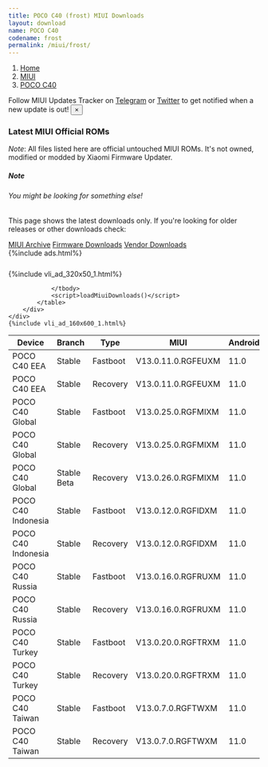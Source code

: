 ```yaml
---
title: POCO C40 (frost) MIUI Downloads
layout: download
name: POCO C40
codename: frost
permalink: /miui/frost/
---
```

<nav aria-label="breadcrumb">
    <ol class="breadcrumb">
        <li class="breadcrumb-item"><a href="/">Home</a></li>
        <li class="breadcrumb-item"><a href="/miui/">MIUI</a></li>
        <li class="breadcrumb-item active" aria-current="page"><a href="/miui/frost/">POCO C40</a></li>
    </ol>
</nav>
<div class="alert alert-primary alert-dismissible fade show" role="alert">
    Follow MIUI Updates Tracker on <a href="https://t.me/MIUIUpdatesTracker" class="alert-link">Telegram</a>
     or <a href="https://twitter.com/MiFwUpdater" class="alert-link">Twitter</a> to get notified when a new update is out!
    <button type="button" class="close" data-dismiss="alert" aria-label="Close">
        <span aria-hidden="true">&times;</span>
    </button>
</div>

### Latest MIUI Official ROMs
*Note*: All files listed here are official untouched MIUI ROMs. It's not owned, modified or modded by Xiaomi Firmware Updater.
<div class="card">
  <div class="card-body">
    <h5 class="card-title">Note</h5>
    <h6 class="card-subtitle mb-2 text-muted">You might be looking for something else!</h6>
    <p class="card-text">This page shows the latest downloads only.
     If you're looking for older releases or other downloads check:</p>
    <a href="/archive/miui/frost/" class="card-link">MIUI Archive</a>
    <a href="/firmware/frost/" class="card-link">Firmware Downloads</a>
    <a href="/vendor/frost/" class="card-link">Vendor Downloads</a>
  </div>
</div>
{%include ads.html%}
<div class="row justify-content-center">
    <div class="col-10">
        <div class="table-responsive-md" style="margin-top: 25px;">
            {%include vli_ad_320x50_1.html%}
            <table id="miui" class="display dt-responsive nowrap compact table table-striped table-hover table-sm">
                <thead class="thead-dark">
                    <tr>
                        <th data-ref="device">Device</th>
                        <th data-ref="branch">Branch</th>
                        <th data-ref="type">Type</th>
                        <th data-ref="miui">MIUI</th>
                        <th data-ref="android">Android</th>
                        <th data-ref="size">Size</th>
                        <th data-ref="size">Date</th>
                        <th data-ref="link">Link</th>
                    </tr>
                </thead>
                <tbody>
                <tr><td>POCO C40 EEA</td><td>Stable</td><td>Fastboot</td><td>V13.0.11.0.RGFEUXM</td><td>11.0</td><td>5.2 GB</td><td>2024-01-02</td><td><a href="/miui/frost/stable/V13.0.11.0.RGFEUXM/">Download</a></td></tr>
<tr><td>POCO C40 EEA</td><td>Stable</td><td>Recovery</td><td>V13.0.11.0.RGFEUXM</td><td>11.0</td><td>2.7 GB</td><td>2024-01-06</td><td><a href="/miui/frost/stable/V13.0.11.0.RGFEUXM/">Download</a></td></tr>
<tr><td>POCO C40 Global</td><td>Stable</td><td>Fastboot</td><td>V13.0.25.0.RGFMIXM</td><td>11.0</td><td>5.6 GB</td><td>2023-12-26</td><td><a href="/miui/frost/stable/V13.0.25.0.RGFMIXM/">Download</a></td></tr>
<tr><td>POCO C40 Global</td><td>Stable</td><td>Recovery</td><td>V13.0.25.0.RGFMIXM</td><td>11.0</td><td>2.7 GB</td><td>2024-01-02</td><td><a href="/miui/frost/stable/V13.0.25.0.RGFMIXM/">Download</a></td></tr>
<tr><td>POCO C40 Global</td><td>Stable Beta</td><td>Recovery</td><td>V13.0.26.0.RGFMIXM</td><td>11.0</td><td>2.7 GB</td><td>2024-03-12</td><td><a href="/miui/frost/stable beta/V13.0.26.0.RGFMIXM/">Download</a></td></tr>
<tr><td>POCO C40 Indonesia</td><td>Stable</td><td>Fastboot</td><td>V13.0.12.0.RGFIDXM</td><td>11.0</td><td>5.0 GB</td><td>2023-07-28</td><td><a href="/miui/frost/stable/V13.0.12.0.RGFIDXM/">Download</a></td></tr>
<tr><td>POCO C40 Indonesia</td><td>Stable</td><td>Recovery</td><td>V13.0.12.0.RGFIDXM</td><td>11.0</td><td>2.6 GB</td><td>2023-08-08</td><td><a href="/miui/frost/stable/V13.0.12.0.RGFIDXM/">Download</a></td></tr>
<tr><td>POCO C40 Russia</td><td>Stable</td><td>Fastboot</td><td>V13.0.16.0.RGFRUXM</td><td>11.0</td><td>5.0 GB</td><td>2024-01-02</td><td><a href="/miui/frost/stable/V13.0.16.0.RGFRUXM/">Download</a></td></tr>
<tr><td>POCO C40 Russia</td><td>Stable</td><td>Recovery</td><td>V13.0.16.0.RGFRUXM</td><td>11.0</td><td>2.6 GB</td><td>2024-01-16</td><td><a href="/miui/frost/stable/V13.0.16.0.RGFRUXM/">Download</a></td></tr>
<tr><td>POCO C40 Turkey</td><td>Stable</td><td>Fastboot</td><td>V13.0.20.0.RGFTRXM</td><td>11.0</td><td>4.8 GB</td><td>2024-02-05</td><td><a href="/miui/frost/stable/V13.0.20.0.RGFTRXM/">Download</a></td></tr>
<tr><td>POCO C40 Turkey</td><td>Stable</td><td>Recovery</td><td>V13.0.20.0.RGFTRXM</td><td>11.0</td><td>2.6 GB</td><td>2024-02-20</td><td><a href="/miui/frost/stable/V13.0.20.0.RGFTRXM/">Download</a></td></tr>
<tr><td>POCO C40 Taiwan</td><td>Stable</td><td>Fastboot</td><td>V13.0.7.0.RGFTWXM</td><td>11.0</td><td>4.5 GB</td><td>2024-01-17</td><td><a href="/miui/frost/stable/V13.0.7.0.RGFTWXM/">Download</a></td></tr>
<tr><td>POCO C40 Taiwan</td><td>Stable</td><td>Recovery</td><td>V13.0.7.0.RGFTWXM</td><td>11.0</td><td>2.6 GB</td><td>2024-01-24</td><td><a href="/miui/frost/stable/V13.0.7.0.RGFTWXM/">Download</a></td></tr>

                </tbody>
                <script>loadMiuiDownloads()</script>
            </table>
        </div>
    </div>
    {%include vli_ad_160x600_1.html%}
</div>
